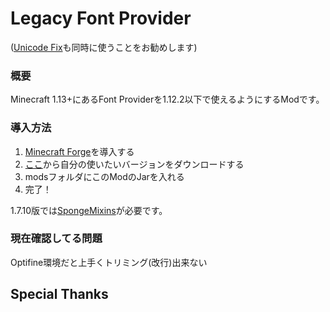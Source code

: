 # Legacy Font Provider

([Unicode Fix](https://modrinth.com/mod/unicode-fix)も同時に使うことをお勧めします)
### 概要
Minecraft 1.13+にあるFont Providerを1.12.2以下で使えるようにするModです。

### 導入方法

1. [Minecraft Forge](https://files.minecraftforge.net/net/minecraftforge/forge)を導入する
2. [ここ](https://github.com/Yukkuritaku/unicode-fix/releases/latest)から自分の使いたいバージョンをダウンロードする
3. modsフォルダにこのModのJarを入れる
4. 完了！

1.7.10版では[SpongeMixins](https://modrinth.com/mod/spongemixin1710)が必要です。

### 現在確認してる問題
Optifine環境だと上手くトリミング(改行)出来ない

## Special Thanks


